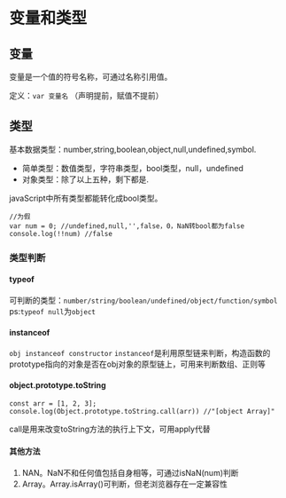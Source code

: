  # 变量和类型

## 变量
变量是一个值的符号名称，可通过名称引用值。

定义：`var 变量名`  （声明提前，赋值不提前）


## 类型

基本数据类型：number,string,boolean,object,null,undefined,symbol.
* 简单类型：数值类型，字符串类型，bool类型，null，undefined
* 对象类型：除了以上五种，剩下都是.

javaScript中所有类型都能转化成bool类型。
```
//为假
var num = 0; //undefined,null,'',false，0，NaN转bool都为false
console.log(!!num) //false
```


### 类型判断
#### typeof
可判断的类型：`number/string/boolean/undefined/object/function/symbol`
ps:`typeof null`为`object`

#### instanceof
`obj instanceof constructor`
`instanceof`是利用原型链来判断，构造函数的prototype指向的对象是否在obj对象的原型链上，可用来判断数组、正则等

#### object.prototype.toString
```
const arr = [1, 2, 3];
console.log(Object.prototype.toString.call(arr)) //"[object Array]"
```
call是用来改变toString方法的执行上下文，可用apply代替

#### 其他方法
1. NAN。NaN不和任何值包括自身相等，可通过isNaN(num)判断
2. Array。Array.isArray()可判断，但老浏览器存在一定兼容性